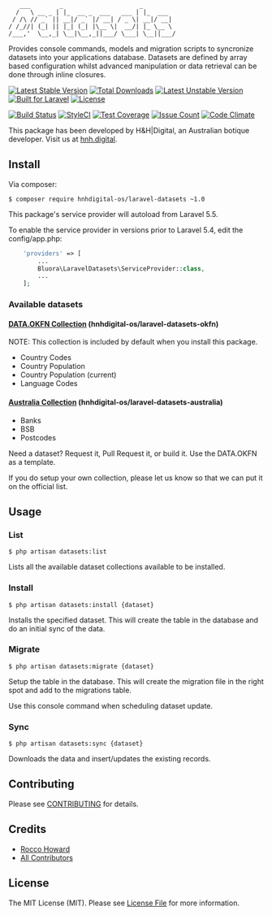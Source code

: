  ```
    ___        _                     _
   /   \ __ _ | |_  __ _  ___   ___ | |_  ___ 
  / /\ // _` || __|/ _` |/ __| / _ \| __|/ __|
 / /_//| (_| || |_| (_| |\__ \|  __/| |_ \__ \
/___,'  \__,_| \__|\__,_||___/ \___| \__||___/
```

Provides console commands, models and migration scripts to syncronize datasets into your applications database. Datasets are defined by array based configuration whilst advanced manipulation or data retrieval can be done through inline closures.

[![Latest Stable Version](https://poser.pugx.org/hnhdigital-os/laravel-datasets/v/stable.svg)](https://packagist.org/packages/hnhdigital-os/laravel-datasets) [![Total Downloads](https://poser.pugx.org/hnhdigital-os/laravel-datasets/downloads.svg)](https://packagist.org/packages/hnhdigital-os/laravel-datasets) [![Latest Unstable Version](https://poser.pugx.org/hnhdigital-os/laravel-datasets/v/unstable.svg)](https://packagist.org/packages/hnhdigital-os/laravel-datasets) [![Built for Laravel](https://img.shields.io/badge/Built_for-Laravel-green.svg)](https://laravel.com/) [![License](https://poser.pugx.org/hnhdigital-os/laravel-datasets/license.svg)](https://packagist.org/packages/hnhdigital-os/laravel-datasets)

[![Build Status](https://travis-ci.org/hnhdigital-os/laravel-datasets.svg?branch=master)](https://travis-ci.org/hnhdigital-os/laravel-datasets) [![StyleCI](https://styleci.io/repos/77605381/shield?branch=master)](https://styleci.io/repos/77605381) [![Test Coverage](https://codeclimate.com/github/hnhdigital-os/laravel-datasets/badges/coverage.svg)](https://codeclimate.com/github/hnhdigital-os/laravel-datasets/coverage) [![Issue Count](https://codeclimate.com/github/hnhdigital-os/laravel-datasets/badges/issue_count.svg)](https://codeclimate.com/github/hnhdigital-os/laravel-datasets) [![Code Climate](https://codeclimate.com/github/hnhdigital-os/laravel-datasets/badges/gpa.svg)](https://codeclimate.com/github/hnhdigital-os/laravel-datasets) 

This package has been developed by H&H|Digital, an Australian botique developer. Visit us at [hnh.digital](http://hnh.digital).

## Install

Via composer:

`$ composer require hnhdigital-os/laravel-datasets ~1.0`

This package's service provider will autoload from Laravel 5.5.

To enable the service provider in versions prior to Laravel 5.4, edit the config/app.php:

```php
    'providers' => [
        ...
        Bluora\LaravelDatasets\ServiceProvider::class,
        ...
    ];
```

### Available datasets

#### [DATA.OKFN Collection](https://github.com/hnhdigital-os/laravel-datasets-okfn) (hnhdigital-os/laravel-datasets-okfn)

NOTE: This collection is included by default when you install this package.

* Country Codes
* Country Population
* Country Population (current)
* Language Codes

#### [Australia Collection](https://github.com/hnhdigital-os/laravel-datasets-australia) (hnhdigital-os/laravel-datasets-australia)

* Banks
* BSB
* Postcodes


Need a dataset? Request it, Pull Request it, or build it. Use the DATA.OKFN as a template.

If you do setup your own collection, please let us know so that we can put it on the official list.

## Usage

### List

`$ php artisan datasets:list`

Lists all the available dataset collections available to be installed.

### Install

`$ php artisan datasets:install {dataset}`

Installs the specified dataset. This will create the table in the database and do an initial sync of the data.

### Migrate

`$ php artisan datasets:migrate {dataset}`

Setup the table in the database. This will create the migration file in the right spot and add to the migrations table.

Use this console command when scheduling dataset update.

### Sync

`$ php artisan datasets:sync {dataset}`

Downloads the data and insert/updates the existing records.

## Contributing

Please see [CONTRIBUTING](https://github.com/hnhdigital-os/laravel-datasets/blob/master/CONTRIBUTING.md) for details.

## Credits

* [Rocco Howard](https://github.com/RoccoHoward)
* [All Contributors](https://github.com/hnhdigital-os/laravel-datasets/contributors)

## License

The MIT License (MIT). Please see [License File](https://github.com/hnhdigital-os/laravel-datasets/blob/master/LICENSE) for more information.
